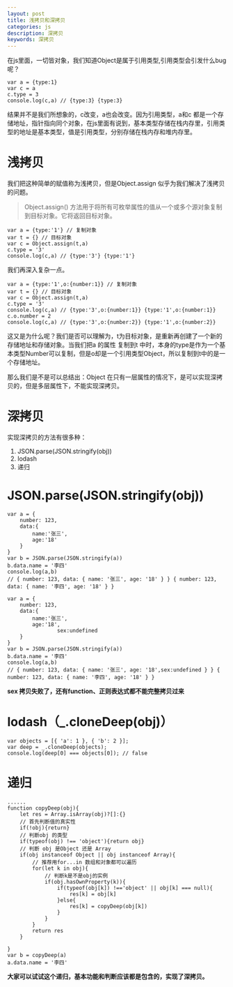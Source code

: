 ```yaml
---
layout: post
title: 浅拷贝和深拷贝
categories: js
description: 深拷贝
keywords: 深拷贝
---
```


在js里面，一切皆对象，我们知道Object是属于引用类型,引用类型会引发什么bug呢？

```
var a = {type:1}
var c = a
c.type = 3
console.log(c,a) // {type:3} {type:3}
```
结果并不是我们所想象的，c改变，a也会改变。因为引用类型，a和c 都是一个存储地址，指针指向同个对象，在js里面有说到，基本类型存储在栈内存里，引用类型的地址是基本类型，值是引用类型，分别存储在栈内存和堆内存里。

# 浅拷贝
我们把这种简单的赋值称为浅拷贝，但是Object.assign 似乎为我们解决了浅拷贝的问题。

> Object.assign() 方法用于将所有可枚举属性的值从一个或多个源对象复制到目标对象。它将返回目标对象。

```
var a = {type:'1'} // 复制对象
var t = {} // 目标对象
var c = Object.assign(t,a)
c.type = '3'
console.log(c,a) // {type:'3'} {type:'1'}
```

我们再深入复杂一点。
```
var a = {type:'1',o:{number:1}} // 复制对象
var t = {} // 目标对象
var c = Object.assign(t,a)
c.type = '3'
console.log(c,a) // {type:'3',o:{number:1}} {type:'1',o:{number:1}}
c.o.number = 2
console.log(c,a) // {type:'3',o:{number:2}} {type:'1',o:{number:2}}
```

这又是为什么呢？我们是否可以理解为，t为目标对象，是重新再创建了一个新的存储地址和存储对象。当我们把a 的属性 复制到t 中时，本身的type是作为一个基本类型Number可以复制，但是o却是一个引用类型Object，所以复制到t中的是一个存储地址。

那么我们是不是可以总结出：Object 在只有一层属性的情况下，是可以实现深拷贝的，但是多层属性下，不能实现深拷贝。

# 深拷贝
实现深拷贝的方法有很多种：
1. JSON.parse(JSON.stringify(obj))
2. lodash
3. 递归

# JSON.parse(JSON.stringify(obj))
```
var a = {
    number: 123,
    data:{
        name:'张三',
        age:'18'
    }
}
var b = JSON.parse(JSON.stringify(a))
b.data.name = '李四'
console.log(a,b) 
// { number: 123, data: { name: '张三', age: '18' } } { number: 123, data: { name: '李四', age: '18' } }
```

```
var a = {
    number: 123,
    data:{
        name:'张三',
        age:'18',
				sex:undefined
    }
}
var b = JSON.parse(JSON.stringify(a))
b.data.name = '李四'
console.log(a,b) 
// { number: 123, data: { name: '张三', age: '18',sex:undefined } } { number: 123, data: { name: '李四', age: '18' } }
```
**sex 拷贝失败了，还有function、正则表达式都不能完整拷贝过来**


 # lodash（_.cloneDeep(obj)）
 ```
var objects = [{ 'a': 1 }, { 'b': 2 }];
var deep = _.cloneDeep(objects);
console.log(deep[0] === objects[0]); // false
```

# 递归
```
......
function copyDeep(obj){
    let res = Array.isArray(obj)?[]:{}
    // 首先判断值的真实性
    if(!obj){return}
    // 判断obj 的类型
    if(typeof(obj) !== 'object'){return obj}
    // 判断 obj 是Object 还是 Array
    if(obj instanceof Object || obj instanceof Array){
        // 推荐用for...in 数组和对象都可以遍历
        for(let k in obj){
            // 判断k是不是obj的实例
            if(obj.hasOwnProperty(k)){
                if(typeof(obj[k]) !=='object' || obj[k] === null){
                    res[k] = obj[k]
                }else{
                    res[k] = copyDeep(obj[k])
                }
            }
        }
        return res
    }
    
}
var b = copyDeep(a)
a.data.name = '李四'
```
**大家可以试试这个递归，基本功能和判断应该都是包含的，实现了深拷贝。**
